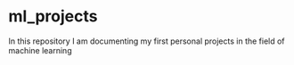 # ml_projects
In this repository I am documenting my first personal projects in the field of machine learning
